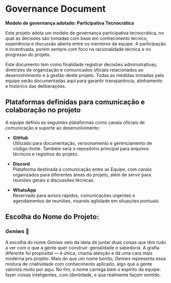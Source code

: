 # Governance Document

**Modelo de governança adotado: Participativa Tecnocrática**

Este projeto adota um modelo de governança participativa tecnocrática, no qual as decisões são tomadas com base em conhecimento técnico, experiência e discussão aberta entre os membros da equipe. A participação é incentivada, porém sempre com foco na racionalidade técnica e no progresso do projeto.

Este documento tem como finalidade registrar decisões administrativas, diretrizes de organização e comunicados oficiais relacionados ao desenvolvimento e à gestão deste projeto. Todas as medidas tomadas pela equipe serão documentadas aqui para garantir transparência, alinhamento e histórico das deliberações.

## Plataformas definidas para comunicação e colaboração no projeto

A equipe definiu as seguintes plataformas como canais oficiais de comunicação e suporte ao desenvolvimento:

- **GitHub**  
  Utilizado para documentação, versionamento e gerenciamento de código-fonte. Também será o repositório principal para arquivos técnicos e registros do projeto.

- **Discord**  
  Plataforma destinada à comunicação entre as Equipe, com canais organizados para diferentes áreas do projeto, além de servir para reuniões gerais e discussões técnicas.

- **WhatsApp**  
  Reservado para avisos rápidos, comunicações urgentes e agendamentos de reuniões, visando agilidade em situações pontuais.

## Escolha do Nome do Projeto:
### *Geniws* 🧠

A escolha do nome *Geniws* veio da ideia de juntar duas coisas que têm tudo a ver com o que a gente quer construir: genialidade e sabedoria. A grafia diferente foi proposital — é única, chama atenção e dá uma cara mais moderna pro projeto. Mais do que um nome bonito, *Geniws* representa essa mistura de criatividade com conhecimento aplicado, algo que a gente valoriza muito por aqui. No fim, o nome carrega bem o espírito da equipe: fazer coisas inteligentes, com identidade, e que realmente façam sentido.

